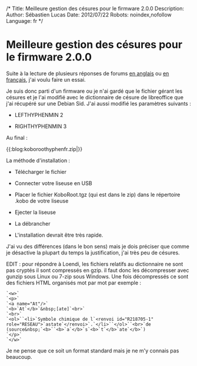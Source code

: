 /*
Title: Meilleure gestion des césures pour le firmware 2.0.0
Description: 
Author: Sébastien Lucas
Date: 2012/07/22
Robots: noindex,nofollow
Language: fr
*/
# Meilleure gestion des césures pour le firmware 2.0.0

Suite à la lecture de plusieurs réponses de forums [en anglais](http://www.mobileread.com/forums/showthread.php?t=184838) ou [en français](http://forum.teamalexandriz.org/les_liseuses_debook_readers/mise_jour_2.0_du_kobo_22965.msg142066.html#msg142066), j'ai voulu faire un essai. 

Je suis donc parti d'un firmware ou je n'ai gardé que le fichier gérant les césures et je l'ai modifié avec le dictionnaire de césure de libreoffice que j'ai récupéré sur une Debian Sid. J'ai aussi modifié les paramètres suivants : 

*	LEFTHYPHENMIN 2

*	RIGHTHYPHENMIN 3



Au final :

{{:blog:koboroothyphenfr.zip|}}

La méthode d'installation :

*	Télécharger le fichier

*	Connecter votre liseuse en USB

*	Placer le fichier KoboRoot.tgz (qui est dans le zip) dans le répertoire .kobo de votre liseuse

*	Ejecter la liseuse

*	La débrancher

*	L'installation devrait être très rapide.

J'ai vu des différences (dans le bon sens) mais je dois préciser que comme je désactive la plupart du temps la justification, j'ai très peu de césures.

EDIT : pour répondre à Loendi, les fichiers relatifs au dictionnaire ne sont pas cryptés il sont compressés en gzip. il faut donc les décompresser avec gunzip sous Linux ou 7-zip sous Windows. Une fois décompressés ce sont des fichiers HTML organisés mot par mot par exemple : 

```
`<w>`
`<p>`
`<a name="At"/>`
`<b>`At`</b>`&nbsp;[ate]`<br>`
`<br>`
`<ol>``<li>`Symbole chimique de l`<renvoi id="R218705-1" role="RESEAU">`astate`</renvoi>`.`</li>``</ol>``<br>`de (source&nbsp;`<b>``<b>`a`</b>`s`<b>`t`</b>`ate`</b>`)
`</p>`
`</w>`
```

Je ne pense que ce soit un format standard mais je ne m'y connais pas beaucoup.
